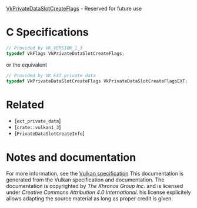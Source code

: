 [VkPrivateDataSlotCreateFlags](https://www.khronos.org/registry/vulkan/specs/1.3-extensions/man/html/VkPrivateDataSlotCreateFlags.html) - Reserved for future use

# C Specifications
```c
// Provided by VK_VERSION_1_3
typedef VkFlags VkPrivateDataSlotCreateFlags;
```
or the equivalent
```c
// Provided by VK_EXT_private_data
typedef VkPrivateDataSlotCreateFlags VkPrivateDataSlotCreateFlagsEXT;
```

# Related
- [`ext_private_data`]
- [`crate::vulkan1_3`]
- [`PrivateDataSlotCreateInfo`]

# Notes and documentation
For more information, see the [Vulkan specification](https://www.khronos.org/registry/vulkan/specs/1.3-extensions/html/vkspec.html)
This documentation is generated from the Vulkan specification and documentation.
The documentation is copyrighted by *The Khronos Group Inc.* and is licensed under *Creative Commons Attribution 4.0 International*.
his license explicitely allows adapting the source material as long as proper credit is given.
        